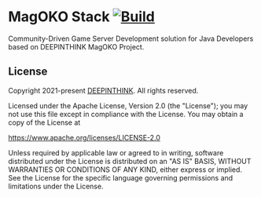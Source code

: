 # MagOKO Stack [![Build](https://github.com/deepinthink/magoko-stack/actions/workflows/maven.yml/badge.svg)](https://github.com/deepinthink/magoko-stack/actions/workflows/maven.yml)
Community-Driven Game Server Development solution for Java Developers based on DEEPINTHINK MagOKO Project.

## License
Copyright 2021-present [DEEPINTHINK](https://github.com/deepinthink).
 All rights reserved.

Licensed under the Apache License, Version 2.0 (the "License");
you may not use this file except in compliance with the License.
You may obtain a copy of the License at

https://www.apache.org/licenses/LICENSE-2.0

Unless required by applicable law or agreed to in writing, software
distributed under the License is distributed on an "AS IS" BASIS,
WITHOUT WARRANTIES OR CONDITIONS OF ANY KIND, either express or implied.
See the License for the specific language governing permissions and
limitations under the License.
